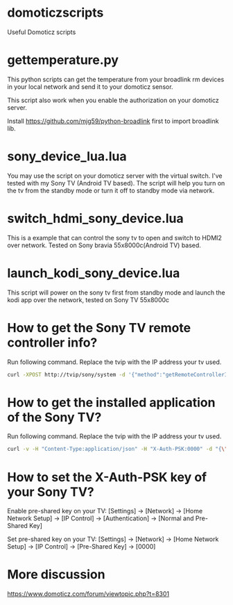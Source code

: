 # domoticzscripts
Useful Domoticz scripts 
# gettemperature.py
This python scripts can get the temperature from your broadlink rm devices in your local network and send it to your domoticz sensor.

This script also work when you enable the authorization on your domoticz server.

Install https://github.com/mjg59/python-broadlink first to import broadlink lib.

# sony_device_lua.lua
You may use the script on your domoticz server with the virtual switch. I've tested with my Sony TV (Android TV based). The script will help you turn on the tv from the standby mode or turn it off to standby mode via network.

# switch_hdmi_sony_device.lua
This is a example that can control the sony tv to open and switch to HDMI2 over network. Tested on Sony bravia 55x8000c(Android TV) based.

# launch_kodi_sony_device.lua
This script will power on the sony tv first from standby mode and launch the kodi app over the network, tested on Sony TV 55x8000c

# How to get the Sony TV remote controller info?

Run following command. Replace the tvip with the IP address your tv used.
```sh
curl -XPOST http://tvip/sony/system -d '{"method":"getRemoteControllerInfo","params":[],"id":10,"version":"1.0"}'
```
# How to get the installed application of the Sony TV?
Run following command. Replace the tvip with the IP address your tv used. 
```sh
curl -v -H "Content-Type:application/json" -H "X-Auth-PSK:0000" -d "{\"id\":11,\"method\":\"getApplicationList\",\"version\":\"1.0\",\"params\":[]}" http://tvip/sony/appControl
```
# How to set the X-Auth-PSK key of your Sony TV?
Enable pre-shared key on your TV: [Settings] → [Network] → [Home Network Setup] → [IP Control] → [Authentication] → [Normal and Pre-Shared Key]

Set pre-shared key on your TV: [Settings] → [Network] → [Home Network Setup] → [IP Control] → [Pre-Shared Key] → [0000]


# More discussion 
https://www.domoticz.com/forum/viewtopic.php?t=8301
